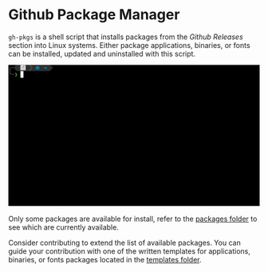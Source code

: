 # Github Package Manager

`gh-pkgs` is a shell script that installs packages from the _Github Releases_ section into Linux systems. Either package applications, binaries, or fonts can be installed, updated and uninstalled with this script.

![gh-pkgs](gh-pkgs.gif)

Only some packages are available for install, refer to the [packages folder](./packages) to see which are currently available.

Consider contributing to extend the list of available packages. You can guide your contribution with one of the written templates for applications, binaries, or fonts packages located in the [templates folder](./templates).
